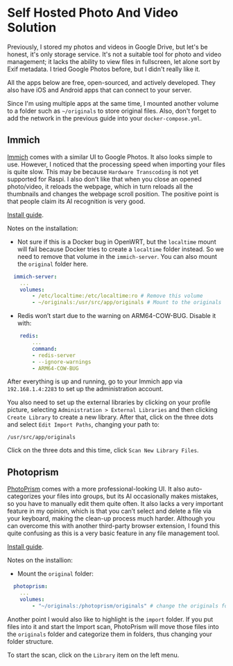 # Self Hosted Photo And Video Solution

Previously, I stored my photos and videos in Google Drive, but let's be honest, it's only storage service. It's not a suitable tool for photo and video management; it lacks the ability to view files in fullscreen, let alone sort by Exif metadata. I tried Google Photos before, but I didn't really like it.

All the apps below are free, open-sourced, and actively developed. They also have iOS and Android apps that can connect to your server.

Since I'm using multiple apps at the same time, I mounted another volume to a folder such as `~/originals` to store original files. Also, don't forget to add the network in the previous guide into your `docker-compose.yml`.

## Immich

[Immich](https://immich.app/) comes with a similar UI to Google Photos. It also looks simple to use. However, I noticed that the processing speed when importing your files is quite slow. This may be because `Hardware Transcoding` is not yet supported for Raspi. I also don't like that when you close an opened photo/video, it reloads the webpage, which in turn reloads all the thumbnails and changes the webpage scroll position. The positive point is that people claim its AI recognition is very good.

[Install guide](https://immich.app/docs/install/docker-compose).

Notes on the installation:
- Not sure if this is a Docker bug in OpenWRT, but the `localtime` mount will fail because Docker tries to create a `localtime` folder instead. So we need to remove that volume in the `immich-server`. You can also mount the `original` folder here.
```yml
  immich-server:
    ...
    volumes:
        - /etc/localtime:/etc/localtime:ro # Remove this volume
        - ~/originals:/usr/src/app/originals # Mount to the originals
```
- Redis won’t start due to the warning on ARM64-COW-BUG. Disable it with:
```yml
    redis:
        ...
        command:
        - redis-server
        - --ignore-warnings
        - ARM64-COW-BUG
```

After everything is up and running, go to your Immich app via `192.168.1.4:2283` to set up the administration account.

You also need to set up the external libraries by clicking on your profile picture, selecting `Administration > External Libraries` and then clicking `Create Library` to create a new library. After that, click on the three dots and select `Edit Import Paths`, changing your path to:
```
/usr/src/app/originals
```

Click on the three dots and this time, click `Scan New Library Files`.

## Photoprism
[PhotoPrism](https://www.photoprism.app/) comes with a more professional-looking UI. It also auto-categorizes your files into groups, but its AI occasionally makes mistakes, so you have to manually edit them quite often. It also lacks a very important feature in my opinion, which is that you can’t select and delete a file via your keyboard, making the clean-up process much harder. Although you can overcome this with another third-party browser extension, I found this quite confusing as this is a very basic feature in any file management tool.

[Install guide](https://docs.photoprism.app/getting-started/docker-compose/#__tabbed_1_3).

Notes on the installion:
- Mount the `original` folder:
```yml
  photoprism:
    ...
    volumes:
        - "~/originals:/photoprism/originals" # change the originals folder
```
Another point I would also like to highlight is the `import` folder. If you put files into it and start the Import scan, PhotoPrism will move those files into the `originals` folder and categorize them in folders, thus changing your folder structure.

To start the scan, click on the `Library` item on the left menu.